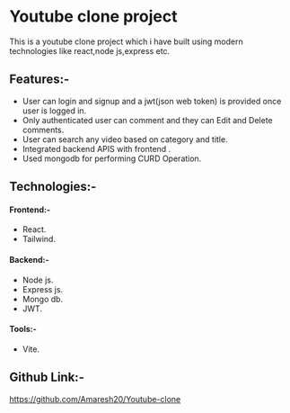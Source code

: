 # Youtube clone project

This is a youtube clone project which i have built using modern technologies like react,node js,express etc.

## Features:-

- User can login and signup and a jwt(json web token) is provided once user is logged in.
- Only authenticated user can comment and they can Edit and Delete comments.
- User can search any video based on category and title.
- Integrated backend APIS with frontend .
- Used mongodb for performing CURD Operation.

## Technologies:-

#### Frontend:-

- React.
- Tailwind.

#### Backend:-

- Node js.
- Express js.
- Mongo db.
- JWT.

#### Tools:-

- Vite.

## Github Link:-

https://github.com/Amaresh20/Youtube-clone
